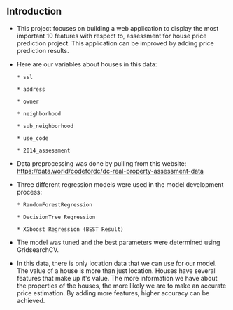 ## Introduction

* This project focuses on building a web application to display the most important 10 features with respect to, assessment for house price prediction project. This application can be improved by adding price prediction results.

* Here are our variables about houses in this data:

      * ssl
    
      * address
    
      * owner
    
      * neighborhood
    
      * sub_neighborhood
    
      * use_code
    
      * 2014_assessment


* Data preprocessing was done by pulling from this website: https://data.world/codefordc/dc-real-property-assessment-data

* Three different regression models were used in the model development process:

      * RandomForestRegression
    
      * DecisionTree Regression
    
      * XGboost Regression (BEST Result)


* The model was tuned and the best parameters were determined using GridsearchCV.

* In this data, there is only location data that we can use for our model. The value of a house is more than just location. Houses have several features that make up it's value. The more information we have about the properties of the houses, the more likely we are to make an accurate price estimation. By adding more features, higher accuracy can be achieved.
